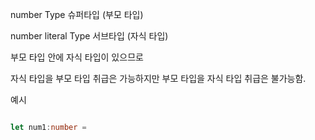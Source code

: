 number Type 슈퍼타입 (부모 타입)

number literal Type 서브타입 (자식 타입)

부모 타입 안에 자식 타입이 있으므로 

자식 타입을 부모 타입 취급은 가능하지만 
부모 타입을 자식 타입 취급은 불가능함. 

예시 

```TypeScript

let num1:number = 
```